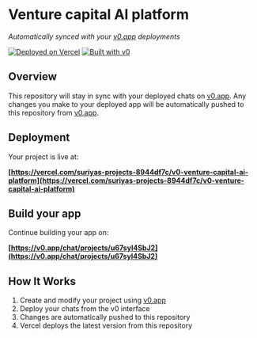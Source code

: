 # Venture capital AI platform

*Automatically synced with your [v0.app](https://v0.app) deployments*

[![Deployed on Vercel](https://img.shields.io/badge/Deployed%20on-Vercel-black?style=for-the-badge&logo=vercel)](https://vercel.com/suriyas-projects-8944df7c/v0-venture-capital-ai-platform)
[![Built with v0](https://img.shields.io/badge/Built%20with-v0.app-black?style=for-the-badge)](https://v0.app/chat/projects/u67syl4SbJ2)

## Overview

This repository will stay in sync with your deployed chats on [v0.app](https://v0.app).
Any changes you make to your deployed app will be automatically pushed to this repository from [v0.app](https://v0.app).

## Deployment

Your project is live at:

**[https://vercel.com/suriyas-projects-8944df7c/v0-venture-capital-ai-platform](https://vercel.com/suriyas-projects-8944df7c/v0-venture-capital-ai-platform)**

## Build your app

Continue building your app on:

**[https://v0.app/chat/projects/u67syl4SbJ2](https://v0.app/chat/projects/u67syl4SbJ2)**

## How It Works

1. Create and modify your project using [v0.app](https://v0.app)
2. Deploy your chats from the v0 interface
3. Changes are automatically pushed to this repository
4. Vercel deploys the latest version from this repository